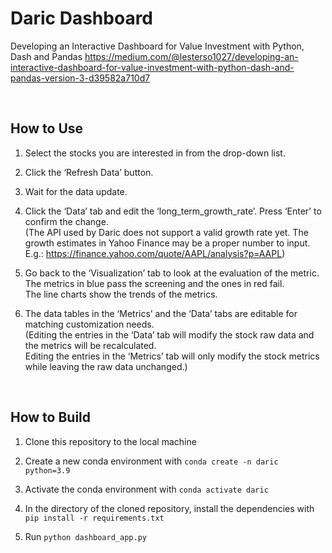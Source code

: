 # Daric Dashboard

Developing an Interactive Dashboard for Value Investment with Python, Dash and Pandas
https://medium.com/@lesterso1027/developing-an-interactive-dashboard-for-value-investment-with-python-dash-and-pandas-version-3-d39582a710d7

<br>

## How to Use
1. Select the stocks you are interested in from the drop-down list.
2. Click the ‘Refresh Data’ button.

3. Wait for the data update.

4. Click the ‘Data’ tab and edit the ‘long_term_growth_rate’. Press ‘Enter’ to confirm the change. \
(The API used by Daric does not support a valid growth rate yet. The growth estimates in Yahoo Finance may be a proper number to input. E.g.: https://finance.yahoo.com/quote/AAPL/analysis?p=AAPL)

5. Go back to the ‘Visualization’ tab to look at the evaluation of the metric. \
The metrics in blue pass the screening and the ones in red fail.\
The line charts show the trends of the metrics.

6. The data tables in the ‘Metrics’ and the ‘Data’ tabs are editable for matching customization needs. \
(Editing the entries in the ‘Data’ tab will modify the stock raw data and the metrics will be recalculated. \
Editing the entries in the ‘Metrics’ tab will only modify the stock metrics while leaving the raw data unchanged.)

<br>

## How to Build
1. Clone this repository to the local machine

2. Create a new conda environment with ```conda create -n daric python=3.9```

3. Activate the conda environment with ```conda activate daric```

4. In the directory of the cloned repository, install the dependencies with ```pip install -r requirements.txt```

5. Run ```python dashboard_app.py```

